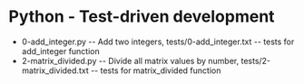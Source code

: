 # Python - Test-driven development
- 0-add_integer.py -- Add two integers, tests/0-add_integer.txt -- tests for add_integer function
- 2-matrix_divided.py -- Divide all matrix values by number, tests/2-matrix_divided.txt -- tests for matrix_divided function
